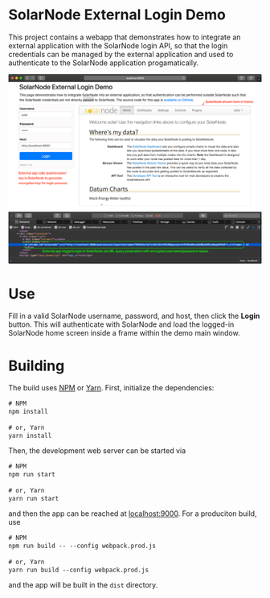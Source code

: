 # SolarNode External Login Demo

This project contains a webapp that demonstrates how to integrate an external application with
the SolarNode login API, so that the login credentials can be managed by the external application
and used to authenticate to the SolarNode application progamatically.

![Demo screenshot](docs/solarnode-ext-login-demo.png)

# Use

Fill in a valid SolarNode username, password, and host, then click the **Login** button. This will
authenticate with SolarNode and load the logged-in SolarNode home screen inside a frame within the
demo main window.

# Building

The build uses [NPM][npm] or [Yarn][yarn]. First, initialize the dependencies:

```shell
# NPM
npm install

# or, Yarn
yarn install
```

Then, the development web server can be started via

```shell
# NPM
npm run start

# or, Yarn
yarn run start
```

and then the app can be reached at [localhost:9000](http://localhost:9000). For a
produciton build, use

```shell
# NPM
npm run build -- --config webpack.prod.js

# or, Yarn
yarn run build --config webpack.prod.js
```

and the app will be built in the `dist` directory.

[npm]: https://www.npmjs.com/
[yarn]: https://yarnpkg.com/
